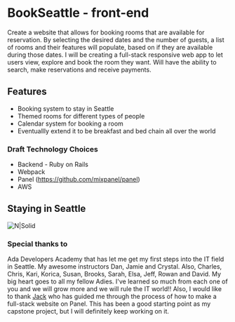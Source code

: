 # BookSeattle - front-end
Create a website that allows for booking rooms that are available for reservation. By selecting the desired dates and the number of guests, a list of rooms and their features will populate, based on if they are available during those dates. I will be creating a full-stack responsive web app to let users view, explore and book the room they want. Will have the ability to search, make reservations and receive payments.

## Features

* Booking system to stay in Seattle
* Themed rooms for different types of people
* Calendar system for booking a room
* Eventuallly extend it to be breakfast and bed chain all over the world

### Draft Technology Choices
- Backend - Ruby on Rails
- Webpack
- Panel (https://github.com/mixpanel/panel)
- AWS

## Staying in Seattle
![N|Solid](https://c.stocksy.com/a/LW5200/z0/497881.jpg)

### Special thanks to
Ada Developers Academy that has let me get my first steps into the IT field in Seattle. My awesome instructors Dan, Jamie and Crystal. Also, Charles, Chris, Kari, Korica, Susan, Brooks, Sarah, Elsa, Jeff, Rowan and David. My big heart goes to all my fellow Adies. I've learned so much from each one of you and we will grow more and we will rule the IT world!!
Also, I would like to thank [Jack](https://github.com/eternal-turtles) who has guided me through the process of how to make a full-stack website on Panel. This has been a good starting point as my capstone project, but I will definitely keep working on it.
